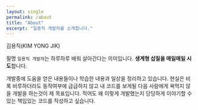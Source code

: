 ```yaml
---
layout: single
permalink: /about
title: "About"
excerpt: "일용직 개발자를 소개합니다."
---
```


김용직(KIM YONG JIK)

필명 `일용직 개발자`는 하루하루 배워 살아간다는 의미입니다.
**생계형 삽질을 매일매일 시도**합니다.

개발중에 도움을 얻은 내용들이나 학습한 내용과 일상을 정리하고 있습니다. 현실은 비록 비루하더라도 동작여부에 급급하지 않고 내 코드를 보게될 다음 사람에게 욕먹지 않을 개발을 하는것이 제 목표입니다. 적어도 왜 이렇게 개발했는지 당당하게 이야기할 수 있는 책임있는 코드를 작성하고 싶습니다.